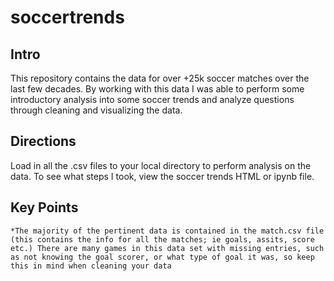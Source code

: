 # soccertrends

## Intro
<p> This repository contains the data for over +25k soccer matches over the last few decades. By working with this data I was able to perform some introductory analysis into some soccer trends and analyze questions through cleaning and visualizing the data. </p> 

## Directions

<p>Load in all the .csv files to your local directory to perform analysis on the data. To see what steps I took, view the soccer trends HTML or ipynb file. </p>


## Key Points
    *The majority of the pertinent data is contained in the match.csv file (this contains the info for all the matches; ie goals, assits, score etc.) There are many games in this data set with missing entries, such as not knowing the goal scorer, or what type of goal it was, so keep this in mind when cleaning your data
